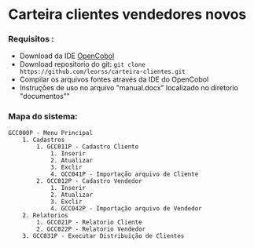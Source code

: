 # Carteira clientes vendedores novos


### Requisitos :
- Download da IDE [OpenCobol](https://launchpad.net/cobcide/+download)
- Download repositorio do git: `git clone https://github.com/leorss/carteira-clientes.git`
- Compilar os arquivos fontes através da IDE do OpenCobol
- Instruções de uso no arquivo "manual.docx" localizado no diretorio "documentos""


### Mapa do sistema:

    GCC000P - Menu Principal
        1. Cadastros
            1. GCC011P - Cadastro Cliente
                1. Inserir
                2. Atualizar
                3. Exclir
                4. GCC041P - Importação arquivo de Cliente
            2. GCC012P - Cadastro Vendedor
                1. Inserir
                2. Atualizar
                3. Exclir
                4. GCC042P - Importação arquivo de Vendedor
        2. Relatorios
            1. GCC021P - Relatorio Cliente
            2. GCC022P - Relatorio Vendedor
        3. GCC031P - Executar Distribuição de Clientes
